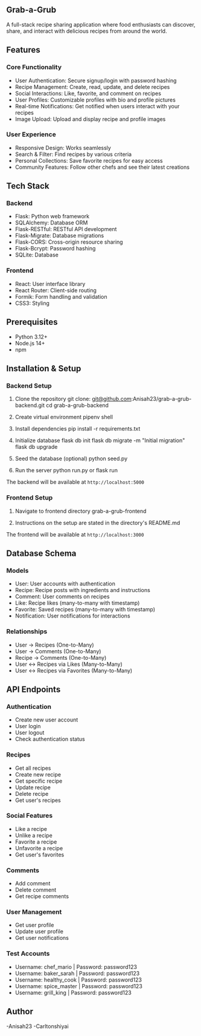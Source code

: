 ## Grab-a-Grub 
A full-stack recipe sharing application where food enthusiasts can discover, share, and interact with delicious recipes from around the world.

## Features

### Core Functionality
- User Authentication: Secure signup/login with password hashing
- Recipe Management: Create, read, update, and delete recipes
- Social Interactions: Like, favorite, and comment on
recipes
- User Profiles: Customizable profiles with bio and profile pictures
- Real-time Notifications: Get notified when users interact with your recipes
- Image Upload: Upload and display recipe and profile images

### User Experience
- Responsive Design: Works seamlessly 
- Search & Filter: Find recipes by various criteria
- Personal Collections: Save favorite recipes for easy access
- Community Features: Follow other chefs and see their latest creations

## Tech Stack

### Backend
- Flask: Python web framework
- SQLAlchemy: Database ORM
- Flask-RESTful: RESTful API development
- Flask-Migrate: Database migrations
- Flask-CORS: Cross-origin resource sharing
- Flask-Bcrypt: Password hashing
- SQLite: Database 

### Frontend
- React: User interface library
- React Router: Client-side routing
- Formik: Form handling and validation
- CSS3: Styling 

## Prerequisites

- Python 3.12+
- Node.js 14+
- npm 

## Installation & Setup

### Backend Setup

1. Clone the repository
   git clone: git@github.com:Anisah23/grab-a-grub-backend.git
   cd grab-a-grub-backend

2. Create virtual environment
   pipenv shell

3. Install dependencies
   pip install -r requirements.txt

5. Initialize database
   flask db init
   flask db migrate -m "Initial migration"
   flask db upgrade
   

6. Seed the database (optional)
   python seed.py

7. Run the server
   python run.py or flask run
   
The backend will be available at `http://localhost:5000`

### Frontend Setup

1. Navigate to frontend directory
     grab-a-grub-frontend

2. Instructions on the setup are stated in the directory's README.md

The frontend will be available at `http://localhost:3000`

## Database Schema

### Models
- User: User accounts with authentication
- Recipe: Recipe posts with ingredients and instructions
- Comment: User comments on recipes
- Like: Recipe likes (many-to-many with timestamp)
- Favorite: Saved recipes (many-to-many with timestamp)
- Notification: User notifications for interactions

### Relationships
- User → Recipes (One-to-Many)
- User → Comments (One-to-Many)
- Recipe → Comments (One-to-Many)
- User ↔ Recipes via Likes (Many-to-Many)
- User ↔ Recipes via Favorites (Many-to-Many)

## API Endpoints

### Authentication
- Create new user account
- User login
- User logout
- Check authentication status

### Recipes
- Get all recipes
- Create new recipe
- Get specific recipe
- Update recipe
- Delete recipe
- Get user's recipes

### Social Features
- Like a recipe
- Unlike a recipe
- Favorite a recipe
- Unfavorite a recipe
- Get user's favorites

### Comments
- Add comment
- Delete comment
- Get recipe comments

### User Management
- Get user profile
- Update user profile
- Get user notifications

### Test Accounts
- Username: chef_mario | Password: password123
- Username: baker_sarah | Password: password123
- Username: healthy_cook | Password: password123
- Username: spice_master | Password: password123
- Username: grill_king | Password: password123

## Author
-Anisah23
-Carltonshiyai
